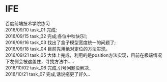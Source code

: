# IFE
百度前端技术学院练习<br />
2016/09/10 task_01 完成;<br />
2016/09/15 task_02 完成;各位中秋快乐!;<br />
2016/09/16 task_03 找出了盒子模型宽度统一的问题了;<br />
2016/09/18 task_04 目前先用绝对定位的方法实现。<br />
2016/09/21 task_05 大体上完成，利用的是position方法实现，目前在极端情况下左侧会被遮盖住，寻找方法中.....<br />
2016/10/02 task_06 完成,引号问题没解决..<br />
2016/10/21 task_07 完成,话说拖更了好久..<br />